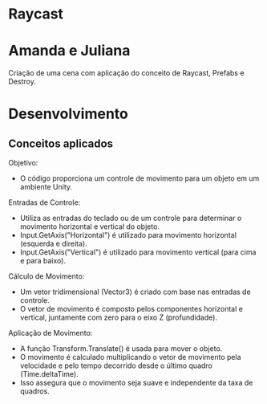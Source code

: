 # Raycast
<h1>Amanda e Juliana</h1>
Criação de uma cena com aplicação do conceito de Raycast, Prefabs e Destroy.

# Desenvolvimento

## Conceitos aplicados
Objetivo:

- O código proporciona um controle de movimento para um objeto em um ambiente Unity.

Entradas de Controle:

- Utiliza as entradas do teclado ou de um controle para determinar o movimento horizontal e vertical do objeto.
- Input.GetAxis("Horizontal") é utilizado para movimento horizontal (esquerda e direita).
- Input.GetAxis("Vertical") é utilizado para movimento vertical (para cima e para baixo).

Cálculo de Movimento:

- Um vetor tridimensional (Vector3) é criado com base nas entradas de controle.
- O vetor de movimento é composto pelos componentes horizontal e vertical, juntamente com zero para o eixo Z (profundidade).

Aplicação de Movimento:

- A função Transform.Translate() é usada para mover o objeto.
- O movimento é calculado multiplicando o vetor de movimento pela velocidade e pelo tempo decorrido desde o último quadro (Time.deltaTime).
- Isso assegura que o movimento seja suave e independente da taxa de quadros.
